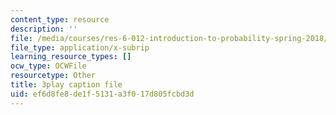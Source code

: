 ```yaml
---
content_type: resource
description: ''
file: /media/courses/res-6-012-introduction-to-probability-spring-2018/ef6d8fe8de1f5131a3f017d805fcbd3d_CN_TJBPv2Qs.vtt
file_type: application/x-subrip
learning_resource_types: []
ocw_type: OCWFile
resourcetype: Other
title: 3play caption file
uid: ef6d8fe8-de1f-5131-a3f0-17d805fcbd3d
---
```

